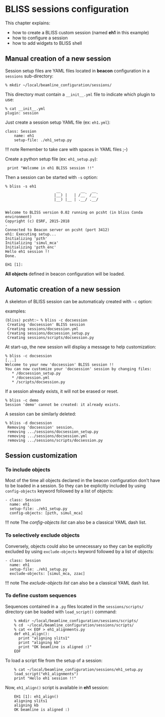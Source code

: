 # BLISS sessions configuration

This chapter explains:

* how to create a BLISS custom session (named **eh1** in this example)
* how to configure a session
* how to add widgets to BLISS shell

## Manual creation of a new session

Session setup files are YAML files located in **beacon** configuration in a `sessions` sub-directory:

    % mkdir ~/local/beamline_configuration/sessions/

This directory must contain a `__init__.yml` file to indicate which plugin to use:

    % cat __init__.yml
    plugin: session

Just create a session setup YAML file (ex: `eh1.yml`):

    class: Session
        name: eh1
        setup-file: ./eh1_setup.py

!!! note
    Remember to take care with spaces in YAML files ;-)

Create a python setup file (ex: `eh1_setup.py`):

     print "Welcome in eh1 BLISS session !!"

Then a session can be started with `-s` option:

    % bliss -s eh1
                           __         __   __
                          |__) |   | /__` /__`
                          |__) |__ | .__/ .__/


    Welcome to BLISS version 0.02 running on pcsht (in bliss Conda environment)
    Copyright (c) ESRF, 2015-2018
    -
    Connected to Beacon server on pcsht (port 3412)
    eh1: Executing setup...
    Initializing 'pzth'
    Initializing 'simul_mca'
    Initializing 'pzth_enc'
    Hello eh1 session !!
    Done.
    
    EH1 [1]:

**All objects** defined in beacon configuration will be loaded.


## Automatic creation of a new session

A skeleton of BLISS session can be automaticaly created with `-c` option:

examples:

    (bliss) pcsht:~ % bliss -c docsession
     Creating 'docsession' BLISS session
     Creating sessions/docsession.yml
     Creating sessions/docsession_setup.py
     Creating sessions/scripts/docsession.py

At start-up, the new session will display a message to help customization:

    % bliss -c docsession
    [...]
    Welcome to your new 'docsession' BLISS session !!
    You can now customize your 'docsession' session by changing files:
       * /docsession_setup.py
       * /docsession.yml
       * /scripts/docsession.py

If a session already exists, it will not be erased or reset.

    % bliss -c demo
    Session 'demo' cannot be created: it already exists.

A session can be similarly deleted:

    % bliss -d docsession
     Removing 'docsession' session.
     removing .../sessions/docsession_setup.py
     removing .../sessions/docsession.yml
     removing .../sessions/scripts/docsession.py



## Session customization

### To include objects

Most of the time all objects declared in the beacon configuration
don't have to be loaded in a session. So they can be explicitly
included by using `config-objects` keyword followed by a list of
objects:

    - class: Session
      name: eh1
      setup-file: ./eh1_setup.py
      config-objects: [pzth, simul_mca]

!!! note
    The *config-objects list* can also be a classical YAML dash list.


### To selectively exclude objects

Conversely, objects could also be unnecessary so they can be
explicitly excluded by using `exclude-objects` keyword followed by a
list of objects:

    - class: Session
      name: eh1
      setup-file: ./eh1_setup.py
      exclude-objects: [simul_mca, zzac]

!!! note
    The *exclude-objects list* can also be a classical YAML dash list.

### To define custom sequences

Sequences contained in a `.py` files located in the
`sessions/scripts/` directory can be loaded with `load_script()`
command:

        % mkdir ~/local/beamline_configuration/sessions/scripts/
        % cd  ~/local/beamline_configuration/sessions/scripts/
        % cat << EOF > eh1_alignments.py
        def eh1_align():
          print "aligning slits1"
          print "aligning kb"
          print "OK beamline is aligned :)"
        EOF

To load a script file from the setup of a session:

        % cat ~/local/beamline_configuration/sessions/eh1_setup.py
        load_script("eh1_alignments")
        print "Hello eh1 session !!"

Now, `eh1_align()` script is available in **eh1** session:

        EH1 [1]: eh1_align()
        aligning slits1
        aligning kb
        OK beamline is aligned :)
